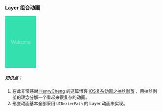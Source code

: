 ### Layer 组合动画


<p><img src="https://github.com/Mervin1024/Resources/blob/master/gif/16052d52aae6800d.gif?raw=true" width="20%" height="20%"></p>


##### 知识点：

1. 在此非常感谢 [HenryCheng](https://juejin.im/user/5a31d7b06fb9a045186abed9) 的这篇博客 [iOS复杂动画之抽丝剥茧](https://juejin.im/post/5a31d9696fb9a04500031005) ，用抽丝剥茧的理念分解一个看起来很复杂的动画。
2. 形变动画基本全部采用 `UIBezierPath` 的 Layer 动画来实现。
